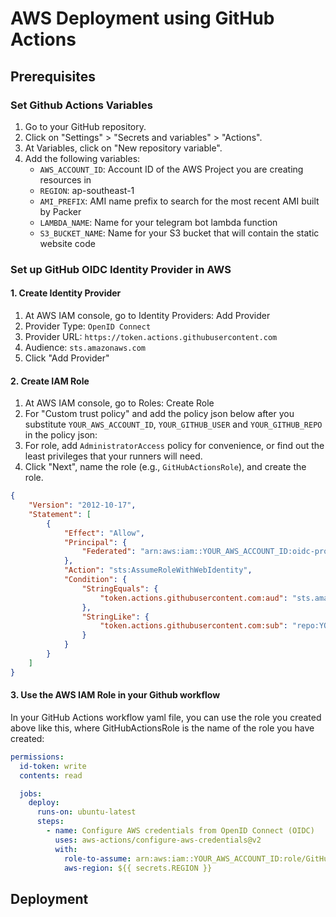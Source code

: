 # AWS Deployment using GitHub Actions

## Prerequisites

### Set Github Actions Variables

1. Go to your GitHub repository.
2. Click on "Settings" > "Secrets and variables" > "Actions".
3. At Variables, click on "New repository variable".
4. Add the following variables:
    - `AWS_ACCOUNT_ID`: Account ID of the AWS Project you are creating resources in
    - `REGION`: ap-southeast-1
    - `AMI_PREFIX`: AMI name prefix to search for the most recent AMI built by Packer
    - `LAMBDA_NAME`: Name for your telegram bot lambda function
    - `S3_BUCKET_NAME`: Name for your S3 bucket that will contain the static website code

### Set up GitHub OIDC Identity Provider in AWS

#### 1. Create Identity Provider

1. At AWS IAM console, go to Identity Providers: Add Provider
2. Provider Type: `OpenID Connect`
3. Provider URL: `https://token.actions.githubusercontent.com`
4. Audience: `sts.amazonaws.com`
5. Click "Add Provider"

#### 2. Create IAM Role

1. At AWS IAM console, go to Roles: Create Role
2. For "Custom trust policy" and add the policy json below after you substitute `YOUR_AWS_ACCOUNT_ID`, `YOUR_GITHUB_USER` and `YOUR_GITHUB_REPO` in the policy json:
3. For role, add `AdministratorAccess` policy for convenience, or find out the least privileges that your runners will need.
4. Click "Next", name the role (e.g., `GitHubActionsRole`), and create the role.

```json
{
    "Version": "2012-10-17",
    "Statement": [
        {
            "Effect": "Allow",
            "Principal": {
                "Federated": "arn:aws:iam::YOUR_AWS_ACCOUNT_ID:oidc-provider/token.actions.githubusercontent.com"
            },
            "Action": "sts:AssumeRoleWithWebIdentity",
            "Condition": {
                "StringEquals": {
                    "token.actions.githubusercontent.com:aud": "sts.amazonaws.com"
                },
                "StringLike": {
                    "token.actions.githubusercontent.com:sub": "repo:YOUR_GITHUB_USER/YOUR_GITHUB_REPO:ref:refs/*"
                }
            }
        }
    ]
}
```

#### 3. Use the AWS IAM Role in your Github workflow

In your GitHub Actions workflow yaml file, you can use the role you created above like this, where GitHubActionsRole is the name of the role you have created:

```yaml
permissions:
  id-token: write
  contents: read

  jobs:
    deploy:
      runs-on: ubuntu-latest
      steps:
        - name: Configure AWS credentials from OpenID Connect (OIDC)
          uses: aws-actions/configure-aws-credentials@v2
          with:
            role-to-assume: arn:aws:iam::YOUR_AWS_ACCOUNT_ID:role/GitHubActionsRole
            aws-region: ${{ secrets.REGION }}
```

## Deployment

